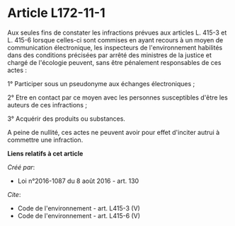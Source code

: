 # Article L172-11-1

Aux seules fins de constater les infractions prévues aux articles L. 415-3 et L. 415-6 lorsque celles-ci sont commises en
ayant recours à un moyen de communication électronique, les inspecteurs de l'environnement habilités dans des conditions
précisées par arrêté des ministres de la justice et chargé de l'écologie peuvent, sans être pénalement responsables de ces
actes : 

1° Participer sous un pseudonyme aux échanges électroniques ; 

2° Etre en contact par ce moyen avec les personnes susceptibles d'être les auteurs de ces infractions ; 

3° Acquérir des produits ou substances. 

A peine de nullité, ces actes ne peuvent avoir pour effet d'inciter autrui à commettre une infraction.

**Liens relatifs à cet article**

_Créé par_:

  - Loi n°2016-1087 du 8 août 2016 - art. 130

_Cite_:

  - Code de l'environnement - art. L415-3 (V)
  - Code de l'environnement - art. L415-6 (V)
